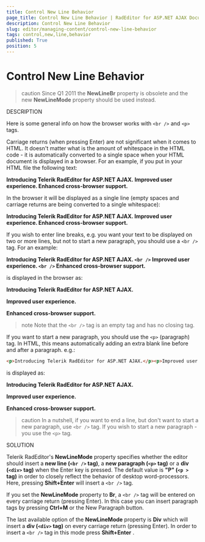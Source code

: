 ```yaml
---
title: Control New Line Behavior
page_title: Control New Line Behavior | RadEditor for ASP.NET AJAX Documentation
description: Control New Line Behavior
slug: editor/managing-content/control-new-line-behavior
tags: control,new,line,behavior
published: True
position: 5
---
```


# Control New Line Behavior

>caution Since Q1 2011 the **NewLineBr** property is obsolete and the new **NewLineMode** property should be used instead.

DESCRIPTION

Here is some general info on how the browser works with `<br />` and `<p>` tags.

Carriage returns (when pressing Enter) are not significant when it comes to HTML. It doesn't matter what is the amount of whitespace in the HTML code - it is automatically converted to a single space when your HTML document is displayed in a browser. For an example, if you put in your HTML file the following text:

**Introducing Telerik RadEditor for ASP.NET AJAX. Improved user experience. Enhanced cross-browser support.**

In the browser it will be displayed as a single line (empty spaces and carriage returns are being converted to a single whitespace):

**Introducing Telerik RadEditor for ASP.NET AJAX. Improved user experience. Enhanced cross-browser support.**

If you wish to enter line breaks, e.g. you want your text to be displayed on two or more lines, but not to start a new paragraph, you should use a `<br />` tag. For an example:

**Introducing Telerik RadEditor for ASP.NET AJAX. `<br />` Improved user experience. `<br />` Enhanced cross-browser support.**

is displayed in the browser as:

**Introducing Telerik RadEditor for ASP.NET AJAX.**

**Improved user experience.**

**Enhanced cross-browser support.**

>note Note that the `<br />` tag is an empty tag and has no closing tag.

If you want to start a new paragraph, you should use the `<p>` (paragraph) tag. In HTML, this means automatically adding an extra blank line before and after a paragraph. e.g.:

````HTML
<p>Introducing Telerik RadEditor for ASP.NET AJAX.</p><p>Improved user experience.</p><p>Enhanced cross-browser support.</p>
````

is displayed as:

**Introducing Telerik RadEditor for ASP.NET AJAX.**

**Improved user experience.**

**Enhanced cross-browser support.**

>caution In a nutshell, if you want to end a line, but don't want to start a new paragraph, use `<br />` tag. If you wish to start a new paragraph - you use the `<p>` tag.

SOLUTION

Telerik RadEditor's **NewLineMode** property specifies whether the editor should insert a **new line (`<br />` tag)**, a **new paragraph (`<p>` tag)** or a **div (`<div>` tag)** when the Enter key is pressed. The default value is **"P" (`<p >` tag)** in order to closely reflect the behavior of desktop word-processors. Here, pressing **Shift+Enter** will insert a `<br />` tag.

If you set the **NewLineMode** property to **Br**, a `<br />` tag will be entered on every carriage return (pressing Enter). In this case you can insert paragraph tags by pressing **Ctrl+M** or the New Paragraph button.

The last available option of the **NewLineMode** property is **Div** which will insert a **div (`<div>` tag)** on every carriage return (pressing Enter). In order to insert a `<br />` tag in this mode press **Shift+Enter** .
